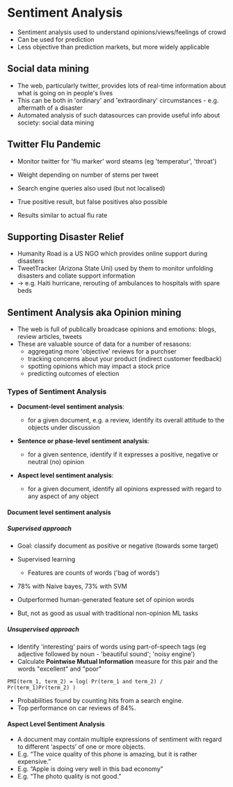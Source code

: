 # Sentiment Analysis

- Sentiment analysis used to understand opinions/views/feelings of crowd
- Can be used for prediction
- Less objective than prediction markets, but more widely applicable

## Social data mining

- The web, particularly twitter, provides lots of real-time information about what is going on in people's lives
- This can be both in 'ordinary' and 'extraordinary' circumstances - e.g. aftermath of a disaster
- Automated analysis of such datasources can provide useful info about society: social data mining

## Twitter Flu Pandemic

- Monitor twitter for 'flu marker' word steams (eg 'temperatur', 'throat')
- Weight depending on number of stems per tweet
- Search engine queries also used (but not localised)
- True positive result, but false positives also possible

- Results similar to actual flu rate

## Supporting Disaster Relief

- Humanity Road is a US NGO which provides online support during disasters
- TweetTracker (Arizona State Uni) used by them to monitor unfolding disasters and collate support information
- -> e.g. Haiti hurricane, rerouting of ambulances to hospitals with spare beds

## Sentiment Analysis aka Opinion mining

- The web is full of publically broadcase opinions and emotions: blogs, review articles, tweets
- These are valuable source of data for a number of resasons:
    - aggregating more 'objective' reviews for a purchser
    - tracking concerns about your product (indirect customer feedback)
    - spotting opinions which may impact a stock price
    - predicting outcomes of election

### Types of Sentiment Analysis

- **Document-level sentiment analysis**:
    - for a given document, e.g. a review, identify its overall attitude to the objects under discussion

- **Sentence or phase-level sentiment analysis**:
    - for a given sentence, identify if it expresses a positive, negative or neutral (no) opinion

- **Aspect level sentiment analysis**:
    - for a given document, identify all opinions expressed with regard to any aspect of any object

#### Document level sentiment analysis

##### Supervised approach

- Goal: classify document as positive or negative (towards some target)

- Supervised learning
    - Features are counts of words ('bag of words')

- 78% with Naive bayes, 73% with SVM

- Outperformed human-generated feature set of opinion words
- But, not as good as usual with traditional non-opinion ML tasks

##### Unsupervised approach

- Identify 'interesting' pairs of words using part-of-speech tags (eg adjective followed by noun - 'beautiful sound'; 'noisy engine')
- Calculate **Pointwise Mutual Information** measure for this pair and the words "excellent" and "poor"

```
PMI(term_1, term_2) = log( Pr(term_1 and term_2) / Pr(term_1)Pr(term_2) )
```

- Probabilities found by counting hits from a search engine.
- Top performance on car reviews of 84%.

#### Aspect Level Sentiment Analysis

- A document may contain multiple expressions of sentiment with regard to different ‘aspects’ of one or more objects.
- E.g. “The voice quality of this phone is amazing, but it is rather expensive.”
- E.g. “Apple is doing very well in this bad economy”
- E.g. “The photo quality is not good.”


